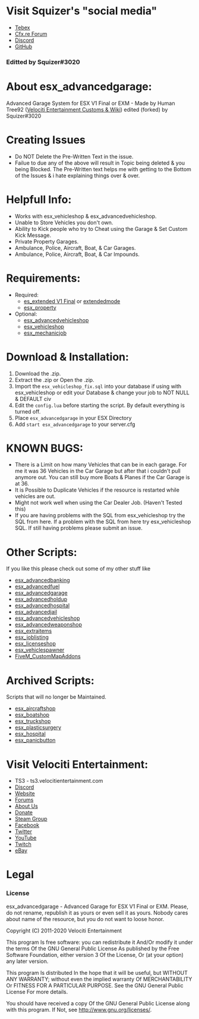# Visit Squizer's "social media"
* [Tebex](https://sqz.tebex.io/)
* [Cfx.re Forum](https://forum.cfx.re/u/squizer/)
* [Discord](https://discord.gg/FVXAu2F)
* [GitHub](https://github.com/czsquizer/)
### Editted by Squizer#3020

# About esx_advancedgarage:
Advanced Garage System for ESX V1 Final or EXM - Made by Human Tree92 ([Velociti Entertainment Customs & Wiki](http://www.velocitientertainment.com/customs/)) edited (forked) by Squizer#3020

# Creating Issues
* Do NOT Delete the Pre-Written Text in the issue.
* Failue to due any of the above will result in Topic being deleted & you being Blocked. The Pre-Written text helps me with getting to the Bottom of the Issues & i hate explaining things over & over.

# Helpfull Info:
* Works with esx_vehicleshop & esx_advancedvehicleshop.
* Unable to Store Vehicles you don't own.
* Ability to Kick people who try to Cheat using the Garage & Set Custom Kick Message.
* Private Property Garages.
* Ambulance, Police, Aircraft, Boat, & Car Garages.
* Ambulance, Police, Aircraft, Boat, & Car Impounds.

# Requirements:
* Required:
  * [es_extended V1 Final](https://github.com/esx-framework/es_extended/tree/v1-final) or [extendedmode](https://github.com/extendedmode/extendedmode)
  * [esx_property](https://github.com/ESX-Org/esx_property)
* Optional:
  * [esx_advancedvehicleshop](https://github.com/HumanTree92/esx_advancedvehicleshop)
  * [esx_vehicleshop](https://github.com/ESX-Org/esx_vehicleshop)
  * [esx_mechanicjob](https://github.com/ESX-Org/esx_mechanicjob)

# Download & Installation:
1) Download the .zip.
2) Extract the .zip or Open the .zip.
3) Import the `esx_vehicleshop_fix.sql` into your database if using with esx_vehicleshop or edit your Database & change your job to NOT NULL & DEFAULT civ
4) Edit the `config.lua` before starting the script. By default everything is turned off.
5) Place `esx_advancedgarage` in your ESX Directory
6) Add `start esx_advancedgarage` to your server.cfg

# KNOWN BUGS:
* There is a Limit on how many Vehicles that can be in each garage. For me it was 36 Vehicles in the Car Garage but after that i couldn't pull anymore out. You can still buy more Boats & Planes if the Car Garage is at 36.
* It is Possible to Duplicate Vehicles if the resource is restarted while vehicles are out.
* Might not work well when using the Car Dealer Job. (Haven't Tested this)
* If you are having problems with the SQL from esx_vehicleshop try the SQL from here. If a problem with the SQL from here try esx_vehicleshop SQL. If still having problems please submit an issue.

# Other Scripts:
If you like this please check out some of my other stuff like
* [esx_advancedbanking](https://github.com/HumanTree92/esx_advancedbanking)
* [esx_advancedfuel](https://github.com/HumanTree92/esx_advancedfuel)
* [esx_advancedgarage](https://github.com/HumanTree92/esx_advancedgarage)
* [esx_advancedholdup](https://github.com/HumanTree92/esx_advancedholdup)
* [esx_advancedhospital](https://github.com/HumanTree92/esx_advancedhospital)
* [esx_advancedjail](https://github.com/HumanTree92/esx_advancedjail)
* [esx_advancedvehicleshop](https://github.com/HumanTree92/esx_advancedvehicleshop)
* [esx_advancedweaponshop](https://github.com/HumanTree92/esx_advancedweaponshop)
* [esx_extraitems](https://github.com/HumanTree92/esx_extraitems)
* [esx_joblisting](https://github.com/HumanTree92/esx_joblisting)
* [esx_licenseshop](https://github.com/HumanTree92/esx_licenseshop)
* [esx_vehiclespawner](https://github.com/HumanTree92/esx_vehiclespawner)
* [FiveM_CustomMapAddons](https://github.com/HumanTree92/FiveM_CustomMapAddons)

# Archived Scripts:
Scripts that will no longer be Maintained.
* [esx_aircraftshop](https://github.com/HumanTree92/esx_aircraftshop)
* [esx_boatshop](https://github.com/HumanTree92/esx_boatshop)
* [esx_truckshop](https://github.com/HumanTree92/esx_truckshop)
* [esx_plasticsurgery](https://github.com/HumanTree92/esx_plasticsurgery)
* [esx_hospital](https://github.com/HumanTree92/esx_hospital)
* [esx_panicbutton](https://github.com/HumanTree92/esx_panicbutton)

# Visit Velociti Entertainment:
* TS3 - ts3.velocitientertainment.com
* [Discord](http://discord.velocitientertainment.com)
* [Website](http://velocitientertainment.com/)
* [Forums](http://velocitientertainment.com/forum)
* [About Us](http://velocitientertainment.com/pc-gaming/)
* [Donate](http://velocitientertainment.com/donations/)
* [Steam Group](http://steamcommunity.com/groups/velocitientertainment)
* [Facebook](http://facebook.com/VelocitiEntertainment)
* [Twitter](http://twitter.com/VelocitiEnt)
* [YouTube](http://youtube.com/user/HumanTree92)
* [Twitch](http://twitch.tv/humantree92)
* [eBay](http://ebay.com/usr/humantree92)

# Legal
### License
esx_advancedgarage - Advanced Garage for ESX V1 Final or EXM. Please, do not rename, republish it as yours or even sell it as yours. Nobody cares about name of the resource, but you do not want to loose honor.

Copyright (C) 2011-2020 Velociti Entertainment

This program Is free software: you can redistribute it And/Or modify it under the terms Of the GNU General Public License As published by the Free Software Foundation, either version 3 Of the License, Or (at your option) any later version.

This program Is distributed In the hope that it will be useful, but WITHOUT ANY WARRANTY; without even the implied warranty Of MERCHANTABILITY Or FITNESS FOR A PARTICULAR PURPOSE. See the GNU General Public License For more details.

You should have received a copy Of the GNU General Public License along with this program. If Not, see http://www.gnu.org/licenses/.
